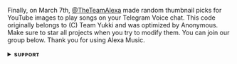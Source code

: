 Finally, on March 7th, [@TheTeamAlexa](https://github.com/TheTeamAlexa) made random thumbnail picks for YouTube images to play songs on your Telegram Voice chat. This code originally belongs to (C) Team Yukki and was optimized by Anonymous. Make sure to star all projects when you try to modify them. You can join our group below. Thank you for using Alexa Music.
<details>
<summary><b>sᴜᴘᴘᴏʀᴛ</b></summary>
<br>

# ❤️ Support<
<a href="https://t.me/esilabotbilgilendirme"><img src="https://img.shields.io/badge/Join-Telegram%20Channel-red.svg?logo=Telegram"></a>
<a href="[https://t.me/](https://t.me/sohbet_siir)"><img src="https://img.shields.io/badge/Join-Telegram%20Group-blue.svg?logo=telegram"></a>
<a href="[https://t.me/Give_Me_Heart](https://t.me/sorundestekk)"><img src="https://img.shields.io/badge/Give-Me%20Heart-blue.svg?logo=telegram"></a>
<a href="https://t.me/"><img src="https://img.shields.io/badge/Give-Me%20Heart-blue.svg?logo=telegram"></a>

</details>
